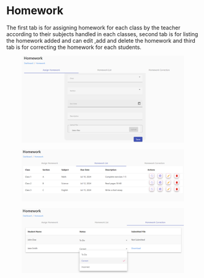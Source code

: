 # Homework

The first tab is for assigning homework for each class by the teacher according to their subjects handled in each classes, second tab is for listing the homework added and can edit ,add and delete the homework and third tab is for correcting the homework for each students.

<figure><img src=".gitbook/assets/h1 (1).png" alt=""><figcaption></figcaption></figure>

<figure><img src=".gitbook/assets/h2 (1).png" alt=""><figcaption></figcaption></figure>

<figure><img src=".gitbook/assets/h3.png" alt=""><figcaption></figcaption></figure>
